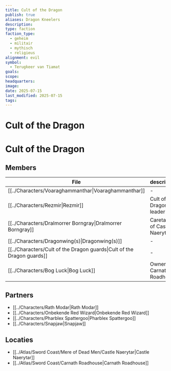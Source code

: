 ```yaml
---
title: Cult of the Dragon
publish: true
aliases: Dragon Kneelers
description: 
type: faction
faction_type:
  - geheim
  - militair
  - mythisch
  - religieus
alignment: evil
symbol:
  - Terugkeer van Tiamat
goals: 
scope: 
headquarters: 
image: 
date: 2025-07-15
last_modified: 2025-07-15
tags: 
---
```

# Cult of the Dragon

# Cult of the Dragon

## Members
| File                                                                           | description                  | deceased |
| ------------------------------------------------------------------------------ | ---------------------------- | -------- |
| [[../Characters/Voaraghammanthar\|Voaraghammanthar]]                   | \-                           | \-       |
| [[../Characters/Rezmir\|Rezmir]]                                       | Cult of the Dragon leader    | \-       |
| [[../Characters/Dralmorrer Borngray\|Dralmorrer Borngray]]             | Caretaker of Castle Naerytar | \-       |
| [[../Characters/Dragonwing(s)\|Dragonwing(s)]]                         | \-                           | \-       |
| [[../Characters/Cult of the Dragon guards\|Cult of the Dragon guards]] | \-                           | \-       |
| [[../Characters/Bog Luck\|Bog Luck]]                                   | Owner of Carnath Roadhouse   | \-       |


## Partners
- [[../Characters/Rath Modar|Rath Modar]]
- [[../Characters/Onbekende Red Wizard|Onbekende Red Wizard]]
- [[../Characters/Pharblex Spattergoo|Pharblex Spattergoo]]
- [[../Characters/Snapjaw|Snapjaw]]

## Locaties
- [[../Atlas/Sword Coast/Mere of Dead Men/Castle Naerytar|Castle Naerytar]]
- [[../Atlas/Sword Coast/Carnath Roadhouse|Carnath Roadhouse]]
